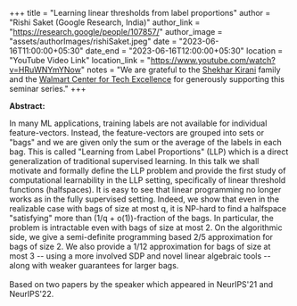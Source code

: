 +++
title = "Learning linear thresholds from label proportions"
author = "Rishi Saket (Google Research, India)"
author_link = "https://research.google/people/107857/"
author_image = "assets/authorImages/rishiSaket.jpeg"
date = "2023-06-16T11:00:00+05:30"
date_end = "2023-06-16T12:00:00+05:30"
location = "YouTube Video Link"
location_link = "https://www.youtube.com/watch?v=HRuWNYmYNow"
notes = "We are grateful to the <a href = "https://www.accel.com/people/shekhar-kirani" target= "_blank">Shekhar Kirani</a> family and the <a href = "https://www.csa.iisc.ac.in/cfe-walmart/" target= "_blank">Walmart Center for Tech Excellence</a> for generously supporting this seminar series."
+++

<b>Abstract:</b> 

In many ML applications, training labels are not available for individual feature-vectors. Instead, the feature-vectors 
are grouped into sets or "bags" and we are given only the sum or the average of the labels in each bag. This is called 
"Learning from Label Proportions" (LLP) which is a direct generalization of traditional supervised learning.
In this talk we shall motivate and formally define the LLP problem and provide the first study of computational 
learnability in the LLP setting, specifically of linear threshold functions (halfspaces). It is easy to see that 
linear programming no longer works as in the fully supervised setting. Indeed, we show that even in the realizable 
case with bags of size at most q, it is NP-hard to find a halfspace "satisfying" more than (1/q + o(1))-fraction of 
the bags. In particular, the problem is intractable even with bags of size at most 2. On the algorithmic side, we 
give a semi-definite programming based 2/5 approximation for bags of size 2. We also provide a 1/12 approximation for 
bags of size at most 3 -- using a more involved SDP and novel linear algebraic tools -- along with weaker guarantees 
for larger bags.
<br><br>
Based on two papers by the speaker which appeared in NeurIPS'21 and NeurIPS'22.